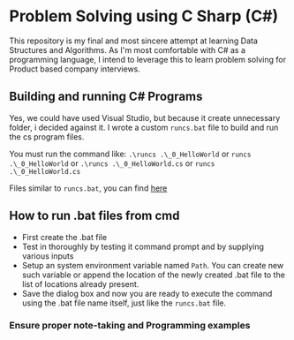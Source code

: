 # Problem Solving using C Sharp (C#)

This repository is my final and most sincere attempt at learning Data Structures and Algorithms. As I'm most comfortable with C# as a programming language, I intend to leverage this to learn problem solving for Product based company interviews.

## Building and running C# Programs

Yes, we could have used Visual Studio, but because it create unnecessary folder, i decided against it.
I wrote a custom `runcs.bat` file to build and run the cs program files.

You must run the command like: `.\runcs .\_0_HelloWorld` or `runcs .\_0_HelloWorld` or `.\runcs .\_0_HelloWorld.cs` or `runcs .\_0_HelloWorld.cs`

Files similar to `runcs.bat`, you can find [here](https://github.com/fullstack-storyteller/Notes)

## How to run .bat files from cmd

- First create the .bat file
- Test in thoroughly by testing it command prompt and by supplying various inputs
- Setup an system environment variable named `Path`. You can create new such variable or append the location of the newly created .bat file to the list of locations already present.
- Save the dialog box and now you are ready to execute the command using the .bat file name itself, just like the `runcs.bat` file.

### Ensure proper note-taking and Programming examples
